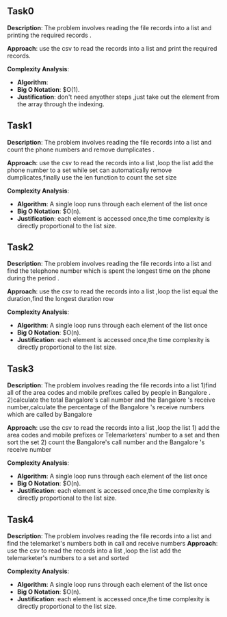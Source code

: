 ## Task0

**Description**: The problem involves reading the file records into a list and printing the required records  .

**Approach**: use the csv to read the records into a list and print the required records.

**Complexity Analysis**:
- **Algorithm**: 
- **Big O Notation**: $O(1).
- **Justification**: don't need anyother steps ,just take out the element from the array through the indexing.

## Task1
**Description**: The problem involves reading the file records into a list and count the phone numbers and remove dumplicates  .

**Approach**: use the csv to read the records into a list ,loop the list add the phone number to a set while set can automatically remove dumplicates,finally use the len function to count the set size

**Complexity Analysis**:
- **Algorithm**: A single loop runs through each element of the list once
- **Big O Notation**: $O(n).
- **Justification**: each element is accessed once,the time complexity is directly proportional to the list size.

## Task2
**Description**: The problem involves reading the file records into a list and find the telephone number which is spent the longest time on the phone
during the period  .

**Approach**: use the csv to read the records into a list ,loop the list equal the duration,find the longest duration row 

**Complexity Analysis**:
- **Algorithm**: A single loop runs through each element of the list once
- **Big O Notation**: $O(n).
- **Justification**: each element is accessed once,the time complexity is directly proportional to the list size.

## Task3
**Description**: The problem involves reading the file records into a list 
	1)find all of the area codes and mobile prefixes called by people in Bangalore  .
	2)calculate the total Bangalore's call number and the Bangalore 's receive number,calculate the percentage of the Bangalore 's receive numbers which are called by Bangalore 

**Approach**: use the csv to read the records into a list ,loop the list 
	1) add the area codes and mobile prefixes or Telemarketers' number to a set and then sort the set
	2) count the  Bangalore's call number and the Bangalore 's receive number

**Complexity Analysis**:
- **Algorithm**: A single loop runs through each element of the list once
- **Big O Notation**: $O(n).
- **Justification**: each element is accessed once,the time complexity is directly proportional to the list size.


## Task4
**Description**: The problem involves reading the file records into a list and find the telemarket's numbers both in call and receive numbers
**Approach**: use the csv to read the records into a list ,loop the list add the telemarketer's numbers to a set and sorted 

**Complexity Analysis**:
- **Algorithm**: A single loop runs through each element of the list once
- **Big O Notation**: $O(n).
- **Justification**: each element is accessed once,the time complexity is directly proportional to the list size.

